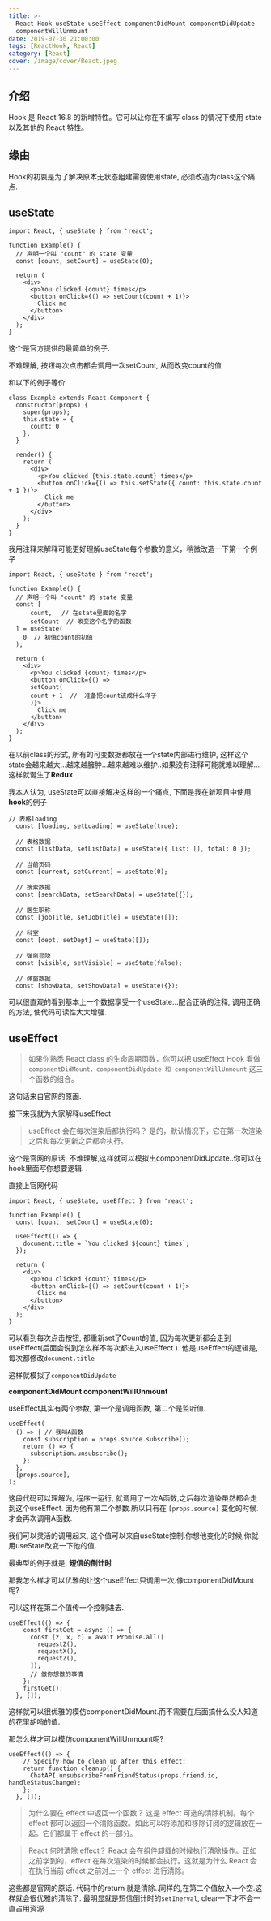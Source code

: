 ```yaml
---
title: >-
  React Hook useState useEffect componentDidMount componentDidUpdate
  componentWillUnmount
date: 2019-07-30 21:00:00
tags: [ReactHook, React]
category: [React]
cover: /image/cover/React.jpeg
---
```

## 介绍
Hook 是 React 16.8 的新增特性。它可以让你在不编写 class 的情况下使用 state 以及其他的 React 特性。

## 缘由

Hook的初衷是为了解决原本无状态组建需要使用state, 必须改造为class这个痛点.

## useState

```
import React, { useState } from 'react';

function Example() {
  // 声明一个叫 "count" 的 state 变量
  const [count, setCount] = useState(0);

  return (
    <div>
      <p>You clicked {count} times</p>
      <button onClick={() => setCount(count + 1)}>
        Click me
      </button>
    </div>
  );
}
```
这个是官方提供的最简单的例子.

不难理解, 按钮每次点击都会调用一次setCount, 从而改变count的值

和以下的例子等价

```
class Example extends React.Component {
  constructor(props) {
    super(props);
    this.state = {
      count: 0
    };
  }

  render() {
    return (
      <div>
        <p>You clicked {this.state.count} times</p>
        <button onClick={() => this.setState({ count: this.state.count + 1 })}>
          Click me
        </button>
      </div>
    );
  }
}
```

我用注释来解释可能更好理解useState每个参数的意义，稍微改造一下第一个例子

```
import React, { useState } from 'react';

function Example() {
  // 声明一个叫 "count" 的 state 变量
  const [
	  count, 　// 在state里面的名字
	  setCount  // 改变这个名字的函数
  ] = useState(
  	0  // 初值count的初值
  );

  return (
    <div>
      <p>You clicked {count} times</p>
      <button onClick={() => 
      setCount(
      count + 1  //  准备把count该成什么样子
      )}>
        Click me
      </button>
    </div>
  );
}
```

在以前class的形式, 所有的可变数据都放在一个state内部进行维护, 这样这个state会越来越大...越来越臃肿...越来越难以维护..如果没有注释可能就难以理解...这样就诞生了**Redux**

我本人认为, useState可以直接解决这样的一个痛点, 下面是我在新项目中使用**hook**的例子

```
// 表格loading
  const [loading, setLoading] = useState(true);

  // 表格数据
  const [listData, setListData] = useState({ list: [], total: 0 });

  // 当前页码
  const [current, setCurrent] = useState(0);

  // 搜索数据
  const [searchData, setSearchData] = useState({});

  // 医生职称
  const [jobTitle, setJobTitle] = useState([]);

  // 科室
  const [dept, setDept] = useState([]);

  // 弹窗显隐
  const [visible, setVisible] = useState(false);

  // 弹窗数据
  const [showData, setShowData] = useState({});
```
可以很直观的看到基本上一个数据享受一个useState...配合正确的注释, 调用正确的方法, 使代码可读性大大增强.

## useEffect

> 如果你熟悉 React class 的生命周期函数，你可以把 useEffect Hook 看做 `componentDidMount，componentDidUpdate 和 componentWillUnmount` 这三个函数的组合。

这句话来自官网的原画.

接下来我就为大家解释useEffect

> useEffect 会在每次渲染后都执行吗？ 是的，默认情况下，它在第一次渲染之后和每次更新之后都会执行。

这个是官网的原话, 不难理解,这样就可以模拟出componentDidUpdate..你可以在hook里面写你想要逻辑. .

直接上官网代码

```
import React, { useState, useEffect } from 'react';

function Example() {
  const [count, setCount] = useState(0);

  useEffect(() => {
    document.title = `You clicked ${count} times`;
  });

  return (
    <div>
      <p>You clicked {count} times</p>
      <button onClick={() => setCount(count + 1)}>
        Click me
      </button>
    </div>
  );
}
```

可以看到每次点击按钮, 都重新set了Count的值, 因为每次更新都会走到useEffect(后面会说到怎么样不每次都进入useEffect ).
他是useEffect的逻辑是,每次都修改`document.title`

这样就模拟了`componentDidUpdate`

**componentDidMount  componentWillUnmount**

useEffect其实有两个参数, 第一个是调用函数, 第二个是监听值.

```
useEffect(
  () => { // 我叫A函数
    const subscription = props.source.subscribe();
    return () => {
      subscription.unsubscribe();
    };
  },
  [props.source],
);
```

这段代码可以理解为, 程序一运行, 就调用了一次A函数,之后每次渲染虽然都会走到这个useEffect. 因为他有第二个参数.所以只有在 `[props.source]` 变化的时候.才会再次调用A函数.

我们可以灵活的调用起来, 这个值可以来自useState控制.你想他变化的时候,你就用useState改变一下他的值.

最典型的例子就是, **短信的倒计时**

那我怎么样才可以优雅的让这个useEffect只调用一次.像componentDidMount呢?

可以这样在第二个值传一个控制进去.

```
useEffect(() => {
    const firstGet = async () => {
      const [z, x, c] = await Promise.all([
        requestZ(),
        requestX(),
        requestZ(),
      ]);
      // 做你想做的事情
    };
    firstGet();
  }, []);
```

这样就可以很优雅的模仿componentDidMount.而不需要在后面搞什么没人知道的花里胡哨的值.

那怎么样才可以模仿componentWillUnmount呢?

```
useEffect(() => {
    // Specify how to clean up after this effect:
    return function cleanup() {
      ChatAPI.unsubscribeFromFriendStatus(props.friend.id, handleStatusChange);
    };
  }, []);
```

> 为什么要在 effect 中返回一个函数？ 这是 effect 可选的清除机制。每个 effect 都可以返回一个清除函数。如此可以将添加和移除订阅的逻辑放在一起。它们都属于 effect 的一部分。

> React 何时清除 effect？ React 会在组件卸载的时候执行清除操作。正如之前学到的，effect 在每次渲染的时候都会执行。这就是为什么 React 会在执行当前 effect 之前对上一个 effect 进行清除。

这些都是官网的原话.  代码中的return 就是清除..同样的,在第二个值放入一个空.这样就会很优雅的清除了. 最明显就是短信倒计时的`setInerval`, clear一下才不会一直占用资源
